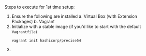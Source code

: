 Steps to execute for 1st time setup:
1. Ensure the following are installed
   a. Virtual Box (with Extension Packages)
   b. Vagrant
2. Initialize with a stable image (if you'd like to start with the default `Vagrantfile`)
   ```
   vagrant init hashicorp/precise64
   ```
3. 
